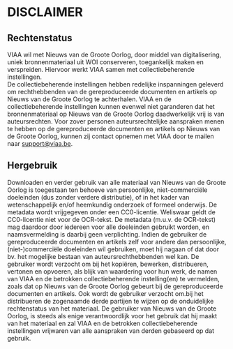 # DISCLAIMER
## Rechtenstatus
VIAA wil met Nieuws van de Groote Oorlog, door middel van digitalisering, uniek bronnenmateriaal uit WOI conserveren, toegankelijk maken en verspreiden. Hiervoor werkt VIAA samen met collectiebeherende instellingen.  
De collectiebeherende instellingen hebben redelijke inspanningen geleverd om rechthebbenden van de gereproduceerde documenten en artikels op Nieuws van de Groote Oorlog te achterhalen. VIAA en de collectiebeherende instellingen kunnen evenwel niet garanderen dat het bronnenmateriaal op Nieuws van de Groote Oorlog daadwerkelijk vrij is van auteursrechten. 
Voor zover personen auteursrechtelijke aanspraken menen te hebben op de gereproduceerde documenten en artikels op Nieuws van de Groote Oorlog, kunnen zij contact opnemen met VIAA door te mailen naar support@viaa.be.
## Hergebruik
Downloaden en verder gebruik van alle materiaal van Nieuws van de Groote Oorlog is toegestaan ten behoeve van persoonlijke, niet-commerciële doeleinden (dus zonder verdere distributie), of in het kader van wetenschappelijk en/of heemkundig onderzoek of formeel onderwijs. De metadata wordt vrijgegeven onder een CC0-licentie. Weliswaar geldt de CC0-licentie niet voor de OCR-tekst. De metadata (m.u.v. de OCR-tekst) mag daardoor door iedereen voor alle doeleinden gebruikt worden, en naamsvermelding is daarbij geen verplichting. 
Indien de gebruiker de gereproduceerde documenten en artikels zelf voor andere dan persoonlijke, (niet-)commerciële doeleinden wil gebruiken, moet hij nagaan of dat door bv. het mogelijke bestaan van auteursrechthebbenden wel kan. 
De gebruiker wordt verzocht om bij het kopiëren, bewerken, distribueren, vertonen en opvoeren, als blijk van waardering voor hun werk, de namen van VIAA en de betrokken collectiebeherende instelling(en) te vermelden, zoals dat op Nieuws van de Groote Oorlog gebeurt bij de gereproduceerde documenten en artikels. Ook wordt de gebruiker verzocht om.bij het distribueren de zogenaamde derde partijen te wijzen op de onduidelijke rechtenstatus van het materiaal. 
De gebruiker van Nieuws van de Groote Oorlog, is steeds als enige verantwoordlijk voor het gebruik dat hij maakt van het materiaal en zal VIAA en de betrokken collectiebeherende instellingen vrijwaren van alle aanspraken van derden gebaseerd op dat gebruik. 

